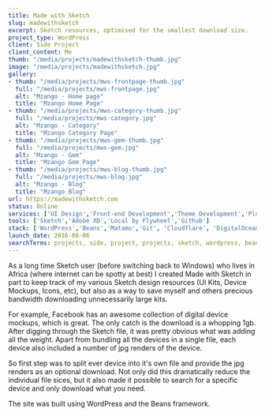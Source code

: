```yaml
---
title: Made with Sketch
slug: madewithsketch
excerpt: Sketch resources, optimised for the smallest download size.
project_type: WordPress
client: Side Project
client_content: Me
thumb: "/media/projects/madewithsketch-thumb.jpg"
image: "/media/projects/madewithsketch.jpg"
gallery:
- thumb: "/media/projects/mws-frontpage-thumb.jpg"
  full: "/media/projects/mws-frontpage.jpg"
  alt: "Mzango - Home page"
  title: "Mzango Home Page"
- thumb: "/media/projects/mws-category-thumb.jpg"
  full: "/media/projects/mws-category.jpg"
  alt: "Mzango - Category"
  title: "Mzango Category Page"
- thumb: "/media/projects/mws-gem-thumb.jpg"
  full: "/media/projects/mws-gem.jpg"
  alt: "Mzango - Gem"
  title: "Mzango Gem Page"
- thumb: "/media/projects/mws-blog-thumb.jpg"
  full: "/media/projects/mws-blog.jpg"
  alt: "Mzango - Blog"
  title: "Mzango Blog"
url: https://madewithsketch.com
status: Online
services: ['UI Design','Front-end Development','Theme Development','Plugin Development']
tools: ['Sketch','Adobe XD','Local by Flywheel','Github']
stack: ['WordPress','Beans','Matamo','Git', 'Cloudflare', 'DigitalOcean']
launch_date: 2016-08-06
searchTerms: projects, side, project, projects, sketch, wordpress, beans
---
```

As a long time Sketch user (before switching back to Windows) who lives in Africa (where internet can be spotty at best) I created Made with Sketch in part to keep track of my various Sketch design resources (UI Kits, Device Mockups, Icons, etc), but also as a way to save myself and others precious bandwidth downloading unnecessarily large kits.

For example, Facebook has an awesome collection of digital device mockups, which is great. The only catch is the download is a whopping 1gb. After digging through the Sketch file, it was pretty obvious what was adding all the weight. Apart from bundling all the devices in a single file, each device also included a number of jpg renders of the device.

So first step was to split ever device into it's own file and provide the jpg renders as an optional download. Not only did this dramatically reduce the individual file sices, but it also made it possible to search for a specific device and only download what you need.

The site was built using WordPress and the Beans framework.


